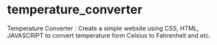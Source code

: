 # temperature_converter
Temperature Converter : Create a simple website using CSS, HTML, JAVASCRIPT to convert temperature form Celsius to Fahrenheit and etc.

